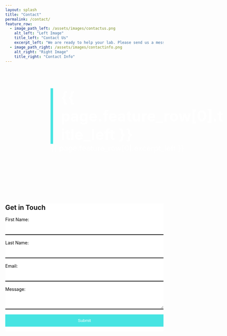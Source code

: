 ```yaml
---
layout: splash
title: "Contact"
permalink: /contact/
feature_row:
  - image_path_left: /assets/images/contactus.png
    alt_left: "Left Image"
    title_left: "Contact Us"
    excerpt_left: "We are ready to help your lab. Please send us a message below describing your needs and we would be happy to schedule a video call consultation."
  - image_path_right: /assets/images/contactinfo.png
    alt_right: "Right Image"
    title_right: "Contact Info"
---
```


<style>
  .feature-container {
    display: flex;
    justify-content: space-between;
  }

  .feature-row {
    flex: 0 0 66%;
    margin-left: 0;
    position: relative;
  }

  .feature-row .header-content {
    color: #ffffff;
    padding: 2rem; /* Adjust the padding values here */
    position: absolute;
    top: 50%;
    left: 50%;
    transform: translate(-50%, -50%);
  }

  .feature-row .header-content h1 {
    font-size: 3rem;
    margin: 0;
  }

  .feature-row .header-content p {
    font-size: 1.5rem;
    margin: 0;
  }

  .color-line {
    height: 100%;
    position: absolute;
    left: -2rem;
    top: 50%;
    transform: translateY(-50%);
    width: 8px;
    background-color: #47e4e2;
  }

  .contact-info p {
    color: #ffffff;
  }

  .contact-form {
    background-color: #ffffff;
  }

  .contact-form label {
    display: block;
    margin-bottom: 0.5rem;
    color: #000000;
  }

  .contact-form input,
  .contact-form textarea {
    width: 100%;
    padding: 0.5rem 0;
    margin-bottom: 1rem;
    border: none;
    border-bottom: 2px solid #000000;
    background-color: #ffffff;
    color: #000000;
  }

  .contact-form input[type="submit"] {
    background-color: #47e4e2;
    color: #ffffff;
    border: none;
    padding: 0.75rem 1rem;
    cursor: pointer;
  }

  .contact-form input[type="submit"]:hover {
    background-color: #31b2af;
  }
</style>

<div style="position: relative;">
  <div class="feature-container">
    <div class="feature-row" style="background-image: url('{{ page.feature_row[0].image_path_left }}'); background-size: cover; background-position: center; display: flex;">
      <div class="header-content" style="width: 66%; color: #ffffff; padding: 4rem; position: relative;">
        <h1 style="font-size: 3rem; margin-left: 2rem;">
          <span style="position: relative;">
            <span class="color-line" style="position: absolute; left: -2rem; top: 50%; transform: translateY(-50%); width: 8px; height: 100%; background-color: #47e4e2;"></span>
            {{ page.feature_row[0].title_left }}
          </span>
        </h1>
        <p style="font-size: 1.5rem;">{{ page.feature_row[0].excerpt_left }}</p>
      </div>
    </div>
    <div class="feature-row" style="background-image: url('{{ page.feature_row[1].image_path_right }}'); background-size: cover; background-position: center; display: flex; position: relative;">
      <div class="contact-info" style="width: 33%; display: flex; flex-direction: column; color: #ffffff; justify-content: flex-end; padding: 4rem;">
        <h2 style="font-size: 2rem; color: #ffffff; margin-bottom: 1rem;">Contact Info</h2>
        <div style="display: flex; align-items: center; margin-bottom: 1rem;">
          <svg xmlns="http://www.w3.org/2000/svg" width="30" height="30" viewBox="0 0 384 512">
            <path fill="#ffffff" d="M172.268 501.67C26.97 291.031 0 269.413 0 192 0 85.961 85.961 0 192 0s192 85.961 192 192c0 77.413-26.97 99.031-172.268 309.67-9.535 13.774-29.93 13.773-39.464 0zM192 272c44.183 0 80-35.817 80-80s-35.817-80-80-80-80 35.817-80 80 35.817 80 80 80z"/>
          </svg>
          <p style="margin: 0 0 0 0.5rem;">Catalyst Neuro <br>844 Rose Drive, <br> Benicia, CA 94510</p>
        </div>
        <div style="display: flex; align-items: center;">
          <svg xmlns="http://www.w3.org/2000/svg" color="#ffffff" width="30" height="30" viewBox="0 0 448 512">
            <path fill="#ffffff" d="M400 32H48C21.49 32 0 53.49 0 80v352c0 26.51 21.49 48 48 48h352c26.51 0 48-21.49 48-48V80c0-26.51-21.49-48-48-48zM178.117 262.104C87.429 196.287 88.353 196.121 64 177.167V152c0-13.255 10.745-24 24-24h272c13.255 0 24 10.745 24 24v25.167c-24.371 18.969-23.434 19.124-114.117 84.938-10.5 7.655-31.392 26.12-45.883 25.894-14.503.218-35.367-18.227-45.883-25.895zM384 217.775V360c0 13.255-10.745 24-24 24H88c-13.255 0-24-10.745-24-24V217.775c13.958 10.794 33.329 25.236 95.303 70.214 14.162 10.341 37.975 32.145 64.694 32.01 26.887.134 51.037-22.041 64.72-32.025 61.958-44.965 81.325-59.406 95.283-70.199z"/>
          </svg>
          <p style="margin: 0 0 0 0.5rem;">inquiry@catalystneuro.com</p>
        </div>
      </div>
    </div>
  </div>
</div>

<div class="contact-form">
  <h2>Get in Touch</h2>
  <form action="{{ page.feature_row[0].button_url }}" method="POST">
    <div>
      <label for="first_name">First Name:</label>
      <input type="text" id="first_name" name="first_name" required>
    </div>
    <div>
      <label for="last_name">Last Name:</label>
      <input type="text" id="last_name" name="last_name" required>
    </div>
    <div>
      <label for="email">Email:</label>
      <input type="email" id="email" name="email" required>
    </div>
    <div>
      <label for="message">Message:</label>
      <textarea id="message" name="message" required></textarea>
    </div>
    <div>
      <input type="submit" value="Submit">
    </div>
  </form>
</div>
